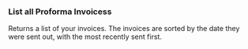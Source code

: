 ### List all Proforma Invoicess

Returns a list of your invoices. The invoices are sorted by the date they were sent out, 
with the most recently sent first.
